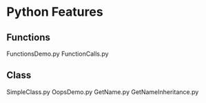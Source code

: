 # Python Features

## Functions
FunctionsDemo.py
FunctionCalls.py

## Class
SimpleClass.py
OopsDemo.py
GetName.py
GetNameInheritance.py

